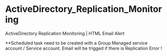 # ActiveDirectory_Replication_Monitoring
ActiveDirectory Replication Monitoring | HTML Email Alert

**Scheduled task need to be created with a Group Managed service account / Service account. Email will be trigged if there is Replication Error ! 
